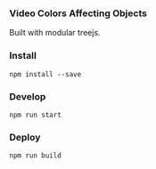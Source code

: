### Video Colors Affecting Objects
Built with modular treejs.

### Install
`npm install --save`

### Develop
`npm run start`

### Deploy
`npm run build`
